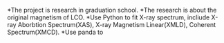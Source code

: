 *The project is research in graduation school.
*The research is about the original magnetism of LCO.
*Use Python to fit X-ray spectrum, incliude X-ray Aborbtion Spectrum(XAS), X-ray Magnetism Linear(XMLD), Coherent Spectrum(XMCD).
*Use panda to 

